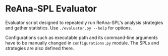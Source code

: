 # ReAna-SPL Evaluator

Evaluator script designed to repeatedly run ReAna-SPL's analysis strategies and gather statistics.
Use `./evaluator.py --help` for options.

Configurations such as executable path and its command-line arguments have to be manually
changed in `configurations.py` module. The SPLs and strategies are also defined there.
